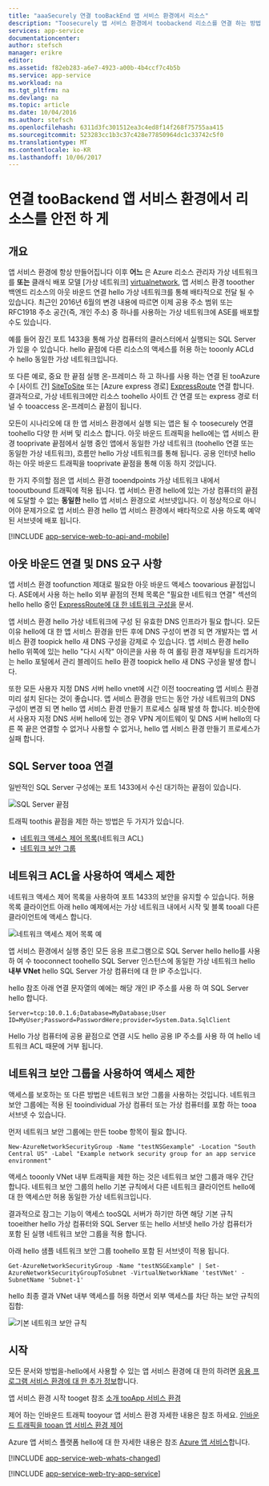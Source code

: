 ```yaml
---
title: "aaaSecurely 연결 tooBackEnd 앱 서비스 환경에서 리소스"
description: "Toosecurely 앱 서비스 환경에서 toobackend 리소스를 연결 하는 방법에 대해 알아봅니다."
services: app-service
documentationcenter: 
author: stefsch
manager: erikre
editor: 
ms.assetid: f82eb283-a6e7-4923-a00b-4b4ccf7c4b5b
ms.service: app-service
ms.workload: na
ms.tgt_pltfrm: na
ms.devlang: na
ms.topic: article
ms.date: 10/04/2016
ms.author: stefsch
ms.openlocfilehash: 6311d3fc301512ea3c4ed8f14f268f75755aa415
ms.sourcegitcommit: 523283cc1b3c37c428e77850964dc1c33742c5f0
ms.translationtype: MT
ms.contentlocale: ko-KR
ms.lasthandoff: 10/06/2017
---
```

# <a name="securely-connecting-toobackend-resources-from-an-app-service-environment"></a>연결 tooBackend 앱 서비스 환경에서 리소스를 안전 하 게
## <a name="overview"></a>개요
앱 서비스 환경에 항상 만들어집니다 이후 **어느** 은 Azure 리소스 관리자 가상 네트워크를 **또는** 클래식 배포 모델 [가상 네트워크] [ virtualnetwork], 앱 서비스 환경 tooother 백엔드 리소스의 아웃 바운드 연결 hello 가상 네트워크를 통해 배타적으로 전달 될 수 있습니다.  최근인 2016년 6월의 변경 내용에 따르면 이제 공용 주소 범위 또는 RFC1918 주소 공간(즉, 개인 주소) 중 하나를 사용하는 가상 네트워크에 ASE를 배포할 수도 있습니다.  

예를 들어 잠긴 포트 1433을 통해 가상 컴퓨터의 클러스터에서 실행되는 SQL Server가 있을 수 있습니다.  hello 끝점에 다른 리소스의 액세스를 허용 하는 tooonly ACLd 수 hello 동일한 가상 네트워크입니다.  

또 다른 예로, 중요 한 끝점 실행 온-프레미스 하 고 하나를 사용 하는 연결 된 tooAzure 수 [사이트 간] [ SiteToSite] 또는 [Azure express 경로] [ ExpressRoute] 연결 합니다.  결과적으로, 가상 네트워크에만 리소스 toohello 사이트 간 연결 또는 express 경로 터널 수 tooaccess 온-프레미스 끝점이 됩니다.

모든이 시나리오에 대 한 앱 서비스 환경에서 실행 되는 앱은 될 수 toosecurely 연결 toohello 다양 한 서버 및 리소스 합니다.  아웃 바운드 트래픽을 hello에는 앱 서비스 환경 tooprivate 끝점에서 실행 중인 앱에서 동일한 가상 네트워크 (toohello 연결 또는 동일한 가상 네트워크), 흐름만 hello 가상 네트워크를 통해 됩니다.  공용 인터넷 hello 하는 아웃 바운드 트래픽을 tooprivate 끝점을 통해 이동 하지 것입니다.

한 가지 주의할 점은 앱 서비스 환경 tooendpoints 가상 네트워크 내에서 toooutbound 트래픽에 적용 됩니다.  앱 서비스 환경 hello에 있는 가상 컴퓨터의 끝점에 도달할 수 없는 **동일한** hello 앱 서비스 환경으로 서브넷입니다.  이 정상적으로 아니어야 문제가으로 앱 서비스 환경 hello 앱 서비스 환경에서 배타적으로 사용 하도록 예약 된 서브넷에 배포 됩니다.

[!INCLUDE [app-service-web-to-api-and-mobile](../../includes/app-service-web-to-api-and-mobile.md)]

## <a name="outbound-connectivity-and-dns-requirements"></a>아웃 바운드 연결 및 DNS 요구 사항
앱 서비스 환경 toofunction 제대로 필요한 아웃 바운드 액세스 toovarious 끝점입니다. ASE에서 사용 하는 hello 외부 끝점의 전체 목록은 "필요한 네트워크 연결" 섹션의 hello hello 중인 [ExpressRoute에 대 한 네트워크 구성을](app-service-app-service-environment-network-configuration-expressroute.md#required-network-connectivity) 문서.

앱 서비스 환경 hello 가상 네트워크에 구성 된 유효한 DNS 인프라가 필요 합니다.  모든 이유 hello에 대 한 앱 서비스 환경을 만든 후에 DNS 구성이 변경 되 면 개발자는 앱 서비스 환경 toopick hello 새 DNS 구성을 강제로 수 있습니다.  앱 서비스 환경 hello hello 위쪽에 있는 hello "다시 시작" 아이콘을 사용 하 여 롤링 환경 재부팅을 트리거하는 hello 포털에서 관리 블레이드 hello 환경 toopick hello 새 DNS 구성을 발생 합니다.

또한 모든 사용자 지정 DNS 서버 hello vnet에 시간 이전 toocreating 앱 서비스 환경 미리 설치 된다는 것이 좋습니다.  앱 서비스 환경을 만드는 동안 가상 네트워크의 DNS 구성이 변경 되 면 hello 앱 서비스 환경 만들기 프로세스 실패 발생 하 합니다.  비슷한에서 사용자 지정 DNS 서버 hello에 있는 경우 VPN 게이트웨이 및 DNS 서버 hello의 다른 쪽 끝은 연결할 수 없거나 사용할 수 없거나, hello 앱 서비스 환경 만들기 프로세스가 실패 합니다.

## <a name="connecting-tooa-sql-server"></a>SQL Server tooa 연결
일반적인 SQL Server 구성에는 포트 1433에서 수신 대기하는 끝점이 있습니다.

![SQL Server 끝점][SqlServerEndpoint]

트래픽 toothis 끝점을 제한 하는 방법은 두 가지가 있습니다.

* [네트워크 액세스 제어 목록][NetworkAccessControlLists](네트워크 ACL)
* [네트워크 보안 그룹][NetworkSecurityGroups]

## <a name="restricting-access-with-a-network-acl"></a>네트워크 ACL을 사용하여 액세스 제한
네트워크 액세스 제어 목록을 사용하여 포트 1433의 보안을 유지할 수 있습니다.  허용 목록 클라이언트 아래 hello 예제에서는 가상 네트워크 내에서 시작 및 블록 tooall 다른 클라이언트에 액세스 합니다.

![네트워크 액세스 제어 목록 예][NetworkAccessControlListExample]

앱 서비스 환경에서 실행 중인 모든 응용 프로그램으로 SQL Server hello hello를 사용 하 여 수 tooconnect toohello SQL Server 인스턴스에 동일한 가상 네트워크 hello **내부 VNet** hello SQL Server 가상 컴퓨터에 대 한 IP 주소입니다.  

hello 참조 아래 연결 문자열의 예에는 해당 개인 IP 주소를 사용 하 여 SQL Server hello 합니다.

    Server=tcp:10.0.1.6;Database=MyDatabase;User ID=MyUser;Password=PasswordHere;provider=System.Data.SqlClient

Hello 가상 컴퓨터에 공용 끝점으로 연결 시도 hello 공용 IP 주소를 사용 하 여 hello 네트워크 ACL 때문에 거부 됩니다. 

## <a name="restricting-access-with-a-network-security-group"></a>네트워크 보안 그룹을 사용하여 액세스 제한
액세스를 보호하는 또 다른 방법은 네트워크 보안 그룹을 사용하는 것입니다.  네트워크 보안 그룹에는 적용 된 tooindividual 가상 컴퓨터 또는 가상 컴퓨터를 포함 하는 tooa 서브넷 수 있습니다.

먼저 네트워크 보안 그룹에는 만든 toobe 항목이 필요 합니다.

    New-AzureNetworkSecurityGroup -Name "testNSGexample" -Location "South Central US" -Label "Example network security group for an app service environment"

액세스 tooonly VNet 내부 트래픽을 제한 하는 것은 네트워크 보안 그룹과 매우 간단 합니다.  네트워크 보안 그룹의 hello 기본 규칙에서 다른 네트워크 클라이언트 hello에 대 한 액세스만 허용 동일한 가상 네트워크입니다.

결과적으로 잠그는 기능이 액세스 tooSQL 서버가 하기만 하면 해당 기본 규칙 tooeither hello 가상 컴퓨터와 SQL Server 또는 hello 서브넷 hello 가상 컴퓨터가 포함 된 실행 네트워크 보안 그룹을 적용 합니다.

아래 hello 샘플 네트워크 보안 그룹 toohello 포함 된 서브넷이 적용 됩니다.

    Get-AzureNetworkSecurityGroup -Name "testNSGExample" | Set-AzureNetworkSecurityGroupToSubnet -VirtualNetworkName 'testVNet' -SubnetName 'Subnet-1'

hello 최종 결과 VNet 내부 액세스를 허용 하면서 외부 액세스를 차단 하는 보안 규칙의 집합:

![기본 네트워크 보안 규칙][DefaultNetworkSecurityRules]

## <a name="getting-started"></a>시작
모든 문서와 방법을-hello에서 사용할 수 있는 앱 서비스 환경에 대 한의 하려면 [응용 프로그램 서비스 환경에 대 한 추가 정보](../app-service/app-service-app-service-environments-readme.md)합니다.

앱 서비스 환경 시작 tooget 참조 [소개 tooApp 서비스 환경][IntroToAppServiceEnvironment]

제어 하는 인바운드 트래픽 tooyour 앱 서비스 환경 자세한 내용은 참조 하세요. [인바운드 트래픽을 tooan 앱 서비스 환경 제어][ControlInboundASE]

Azure 앱 서비스 플랫폼 hello에 대 한 자세한 내용은 참조 [Azure 앱 서비스][AzureAppService]합니다.

[!INCLUDE [app-service-web-whats-changed](../../includes/app-service-web-whats-changed.md)]

[!INCLUDE [app-service-web-try-app-service](../../includes/app-service-web-try-app-service.md)]

<!-- LINKS -->
[virtualnetwork]: https://azure.microsoft.com/documentation/articles/virtual-networks-faq/
[ControlInboundTraffic]:  http://azure.microsoft.com/documentation/articles/app-service-app-service-environment-control-inbound-traffic/
[SiteToSite]: https://azure.microsoft.com/documentation/articles/vpn-gateway-site-to-site-create/
[ExpressRoute]: http://azure.microsoft.com/services/expressroute/
[NetworkAccessControlLists]: https://azure.microsoft.com/documentation/articles/virtual-networks-acl/
[NetworkSecurityGroups]: https://azure.microsoft.com/documentation/articles/virtual-networks-nsg/
[IntroToAppServiceEnvironment]:  http://azure.microsoft.com/documentation/articles/app-service-app-service-environment-intro/
[AzureAppService]: http://azure.microsoft.com/documentation/articles/app-service-value-prop-what-is/ 
[ControlInboundASE]:  http://azure.microsoft.com/documentation/articles/app-service-app-service-environment-control-inbound-traffic/ 

<!-- IMAGES -->
[SqlServerEndpoint]: ./media/app-service-app-service-environment-securely-connecting-to-backend-resources/SqlServerEndpoint01.png
[NetworkAccessControlListExample]: ./media/app-service-app-service-environment-securely-connecting-to-backend-resources/NetworkAcl01.png
[DefaultNetworkSecurityRules]: ./media/app-service-app-service-environment-securely-connecting-to-backend-resources/DefaultNetworkSecurityRules01.png 
